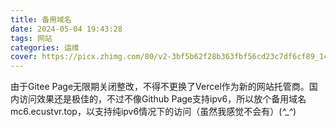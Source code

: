 ```yaml
---
title: 备用域名
date: 2024-05-04 19:43:28
tags: 网站
categories: 运维
cover: https://picx.zhimg.com/80/v2-3bf5b62f28b363fbf56cd23c7df6cf89_1440w.png
---
```

由于Gitee Page无限期关闭整改，不得不更换了Vercel作为新的网站托管商。国内访问效果还是极佳的，不过不像Github Page支持ipv6，所以放个备用域名mc6.ecustvr.top，以支持纯ipv6情况下的访问（虽然我感觉不会有）(*^_^*)